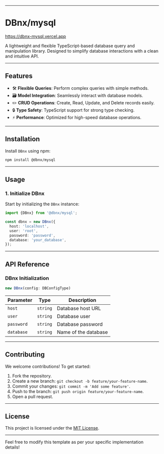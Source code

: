 
---

# **DBnx/mysql**

<https://dbnx-mysql.vercel.app>

A lightweight and flexible TypeScript-based database query and manipulation library. Designed to simplify database interactions with a clean and intuitive API.

---

## **Features**

- 🛠 **Flexible Queries**: Perform complex queries with simple methods.
- 🗃 **Model Integration**: Seamlessly interact with database models.
- ✏️ **CRUD Operations**: Create, Read, Update, and Delete records easily.
- 🔒 **Type Safety**: TypeScript support for strong type checking.
- ⚡ **Performance**: Optimized for high-speed database operations.

---

## **Installation**

Install `DBnx` using npm:

```bash
npm install @dbnx/mysql
```

---

## **Usage**

### **1. Initialize DBnx**

Start by initializing the `DBnx` instance:

```typescript
import {DBnx} from '@dbnx/mysql';

const dbnx = new DBnx({
  host: 'localhost',
  user: 'root',
  password: 'password',
  database: 'your_database',
});
```

---

## **API Reference**

### **DBnx Initialization**

```typescript
new DBnx(config: DBConfigType)
```

| Parameter      | Type     | Description                            |
|----------------|----------|----------------------------------------|
| `host`         | `string` | Database host URL                     |
| `user`         | `string` | Database user                         |
| `password`     | `string` | Database password                     |
| `database`     | `string` | Name of the database                  |

---

## **Contributing**

We welcome contributions! To get started:

1. Fork the repository.
2. Create a new branch: `git checkout -b feature/your-feature-name`.
3. Commit your changes: `git commit -m 'Add some feature'`.
4. Push to the branch: `git push origin feature/your-feature-name`.
5. Open a pull request.

---

## **License**

This project is licensed under the [MIT License](LICENSE).

---

Feel free to modify this template as per your specific implementation details!

